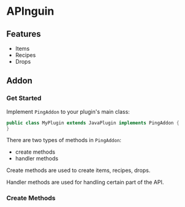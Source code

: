 # APInguin
## Features
- Items
- Recipes
- Drops

## Addon
### Get Started

Implement `PingAddon` to your plugin's main class:
```java
public class MyPlugin extends JavaPlugin implements PingAddon {
}
```
There are two types of methods in `PingAddon`:
- create methods
- handler methods

Create methods are used to create items, recipes, drops.

Handler methods are used for handling certain part of the API.

### Create Methods
